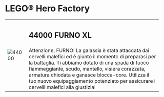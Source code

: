 # LEGO® Hero Factory

<table>
<tbody>
  <tr>
    <td rowspan="2"><img src="https://www.lego.com/cdn/product-assets/product.img.pri/44000_prod.jpg" alt="44000"></td>
    <td>
      <h2>44000 FURNO XL</h2>
    </td> 
  </tr>
  <tr>
    <td valign="top">Attenzione, FURNO! La galassia è stata attaccata dai cervelli malefici ed è giunto il momento di preparasi per la battaglia. Ti abbiamo dotato di una spada di fuoco fiammeggiante, scudo, mantello, visiera corazzata, armatura chiodata e ganasce blocca-core. Utilizza il tuo nuovo equipaggiamento potenziato per assicurare i cervelli malefici alla giustizia!</td>
  </tr>
</tbody>
</table>